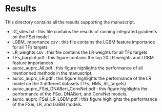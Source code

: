 # Results
This directory contains all the results supporting the manuscript.

  * IG_sites.txt : this file contains the results of running integrated gradients on the FSei model
  * LGBM_importance.csv : this file contains the LGBM feature importance for all TFs targets
  * LR_weights.csv : this file contains the LR weights for all TFs targets
  * TFs_barplot.pdf : this figure contains the top 20 LR weights and LGBM feature importances
  * auroc_auprc_All.pdf : this figure highlights the performance of all mentionned methods in the manuscript.
  * auroc_auprc_LR.pdf : this figure highlights the performance of the LR model on the 3 different datasets (TFs, HMs, All_targets)
  * auroc_auprc_FSei_DNABert_ConvNet.pdf : this figure highlights the performance of the FSei, DNABert, and ConvNet models.
  * auroc_auprc_FSei_LR_LGBM.pdf : this figure highlights the performance of the FSei, LR, and LGBM models.